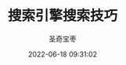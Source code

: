 ---
title: 搜索引擎搜索技巧
author: 圣奇宝枣
description: 针对大部分主流搜索引擎支持的搜索技巧，能够极大的提升搜索效率和准确度
sticky: 0
date: 2022-06-18 09:31:02
updated: 2022-06-18 09:31:02
readmore: true
tags:
  - 基础技能
  - 搜索引擎
categories:
  - 其他教程
---